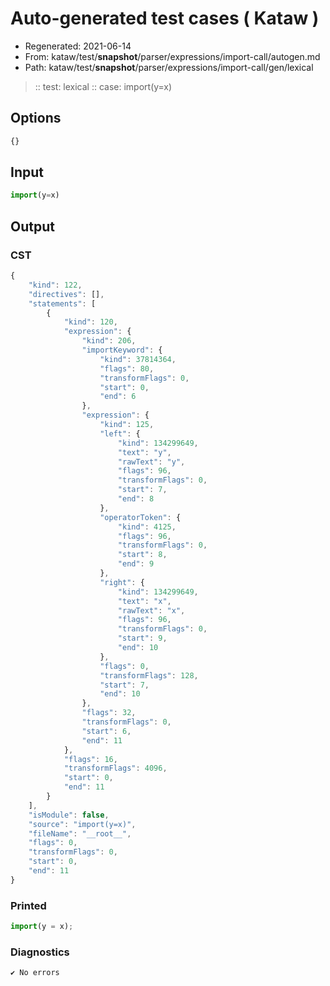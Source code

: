 # Auto-generated test cases ( Kataw )
- Regenerated: 2021-06-14
- From: kataw/test/__snapshot__/parser/expressions/import-call/autogen.md
- Path: kataw/test/__snapshot__/parser/expressions/import-call/gen/lexical
> :: test: lexical
> :: case: import(y=x)
## Options

`````js
{}
`````
## Input

`````js
import(y=x)
`````
## Output

### CST

```javascript
{
    "kind": 122,
    "directives": [],
    "statements": [
        {
            "kind": 120,
            "expression": {
                "kind": 206,
                "importKeyword": {
                    "kind": 37814364,
                    "flags": 80,
                    "transformFlags": 0,
                    "start": 0,
                    "end": 6
                },
                "expression": {
                    "kind": 125,
                    "left": {
                        "kind": 134299649,
                        "text": "y",
                        "rawText": "y",
                        "flags": 96,
                        "transformFlags": 0,
                        "start": 7,
                        "end": 8
                    },
                    "operatorToken": {
                        "kind": 4125,
                        "flags": 96,
                        "transformFlags": 0,
                        "start": 8,
                        "end": 9
                    },
                    "right": {
                        "kind": 134299649,
                        "text": "x",
                        "rawText": "x",
                        "flags": 96,
                        "transformFlags": 0,
                        "start": 9,
                        "end": 10
                    },
                    "flags": 0,
                    "transformFlags": 128,
                    "start": 7,
                    "end": 10
                },
                "flags": 32,
                "transformFlags": 0,
                "start": 6,
                "end": 11
            },
            "flags": 16,
            "transformFlags": 4096,
            "start": 0,
            "end": 11
        }
    ],
    "isModule": false,
    "source": "import(y=x)",
    "fileName": "__root__",
    "flags": 0,
    "transformFlags": 0,
    "start": 0,
    "end": 11
}
```

### Printed

```javascript
import(y = x);
```

### Diagnostics

```javascript
✔ No errors
```

